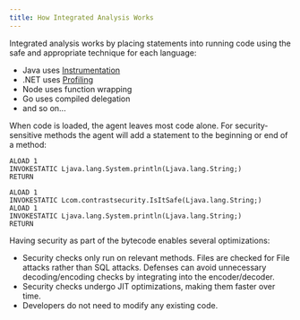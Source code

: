 ```yaml
---
title: How Integrated Analysis Works
---
```


Integrated analysis works by placing statements into running code using the safe and appropriate technique for each language:
- Java uses [Instrumentation](https://docs.oracle.com/en/java/javase/17/docs/api/java.instrument/java/lang/instrument/package-summary.html)
- .NET uses [Profiling](https://docs.microsoft.com/en-us/dotnet/framework/unmanaged-api/profiling/profiling-overview)
- Node uses function wrapping
- Go uses compiled delegation
- and so on...

When code is loaded, the agent leaves most code alone.
For security-sensitive methods the agent will add a statement to the beginning or end of a method:

```bytecode title="Before"
ALOAD 1
INVOKESTATIC Ljava.lang.System.println(Ljava.lang.String;)
RETURN
```

```bytecode title="After"
ALOAD 1
INVOKESTATIC Lcom.contrastsecurity.IsItSafe(Ljava.lang.String;)
ALOAD 1
INVOKESTATIC Ljava.lang.System.println(Ljava.lang.String;)
RETURN
```

Having security as part of the bytecode enables several optimizations:
- Security checks only run on relevant methods. Files are checked for File attacks rather than SQL attacks. Defenses can avoid unnecessary decoding/encoding checks by integrating into the encoder/decoder.
- Security checks undergo JIT optimizations, making them faster over time.
- Developers do not need to modify any existing code.